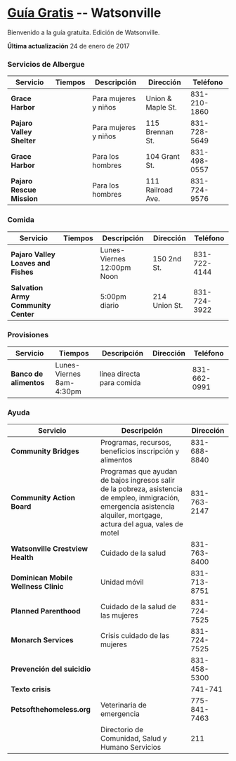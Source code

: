 # [Guía Gratis](../../) -- Watsonville

Bienvenido a la guía gratuita. Edición de Watsonville.

**Última actualización** 24 de enero de 2017

### Servicios de Albergue
Servicio | Tiempos | Descripción | Dirección | Teléfono
---------|---------|-------------|-----------|---------
**Grace Harbor** |  | Para mujeres y niños | Union & Maple St. | 831-210-1860 
**Pajaro Valley Shelter** |  | Para mujeres y niños | 115 Brennan St. | 831-728-5649 
**Grace Harbor** |  | Para los hombres | 104 Grant St. | 831-498-0557
**Pajaro Rescue Mission** |  | Para los hombres | 111 Railroad Ave. | 831-724-9576 

### Comida
Servicio | Tiempos | Descripción | Dirección | Teléfono
---------|---------|-------------|-----------|---------
**Pajaro Valley Loaves and Fishes** |  | Lunes-Viernes 12:00pm Noon | 150 2nd St. | 831-722-4144 
**Salvation Army Community Center** |  | 5:00pm diario | 214 Union St. | 831-724-3922

### Provisiones
Servicio | Tiempos | Descripción | Dirección | Teléfono
---------|---------|-------------|-----------|---------
**Banco de alimentos** | Lunes-Viernes 8am-4:30pm | línea directa para comida |  | 831-662-0991


### Ayuda
Servicio | Descripción | Dirección
---------|-------------|----------
**Community Bridges** | Programas, recursos, beneficios inscripción y alimentos | 831-688-8840 
**Community Action Board** | Programas que ayudan de bajos ingresos salir de la pobreza, asistencia de empleo, inmigración, emergencia asistencia alquiler, mortgage, actura del agua, vales de motel | 831-763-2147
**Watsonville Crestview Health** | Cuidado de la salud | 831-763-8400
**Dominican Mobile Wellness Clinic** | Unidad móvil | 831-713-8751
**Planned Parenthood** | Cuidado de la salud de las mujeres | 831-724-7525
**Monarch Services** | Crisis cuidado de las mujeres | 831-724-7525
**Prevención del suicidio** |  | 831-458-5300
**Texto crisis** |  | 741-741 
**Petsofthehomeless.org** | Veterinaria de emergencia | 775-841-7463
| | Directorio de Comunidad, Salud y Humano Servicios | 211
